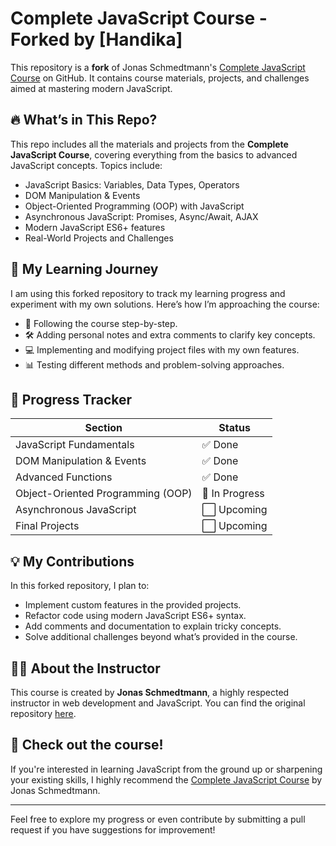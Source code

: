 # Complete JavaScript Course - Forked by [Handika]

This repository is a **fork** of Jonas Schmedtmann's [Complete JavaScript Course](https://github.com/jonasschmedtmann/complete-javascript-course) on GitHub. It contains course materials, projects, and challenges aimed at mastering modern JavaScript.

## 🔥 What’s in This Repo?

This repo includes all the materials and projects from the **Complete JavaScript Course**, covering everything from the basics to advanced JavaScript concepts. Topics include:

- JavaScript Basics: Variables, Data Types, Operators
- DOM Manipulation & Events
- Object-Oriented Programming (OOP) with JavaScript
- Asynchronous JavaScript: Promises, Async/Await, AJAX
- Modern JavaScript ES6+ features
- Real-World Projects and Challenges

## 📌 My Learning Journey

I am using this forked repository to track my learning progress and experiment with my own solutions. Here’s how I’m approaching the course:

- 📝 Following the course step-by-step.
- 🛠️ Adding personal notes and extra comments to clarify key concepts.
- 💻 Implementing and modifying project files with my own features.
- 📊 Testing different methods and problem-solving approaches.

## 📅 Progress Tracker

| Section                          | Status |
|-----------------------------------|--------|
| JavaScript Fundamentals           | ✅ Done |
| DOM Manipulation & Events         | ✅ Done |
| Advanced Functions                | ✅ Done |
| Object-Oriented Programming (OOP) | 🔄 In Progress |
| Asynchronous JavaScript           | ⬜ Upcoming |
| Final Projects                    | ⬜ Upcoming |

## 💡 My Contributions

In this forked repository, I plan to:
- Implement custom features in the provided projects.
- Refactor code using modern JavaScript ES6+ syntax.
- Add comments and documentation to explain tricky concepts.
- Solve additional challenges beyond what’s provided in the course.

## 👨‍💻 About the Instructor

This course is created by **Jonas Schmedtmann**, a highly respected instructor in web development and JavaScript. You can find the original repository [here](https://github.com/jonasschmedtmann/complete-javascript-course).

## 🚀 Check out the course!

If you're interested in learning JavaScript from the ground up or sharpening your existing skills, I highly recommend the [Complete JavaScript Course](https://www.udemy.com/course/the-complete-javascript-course/) by Jonas Schmedtmann.

---

Feel free to explore my progress or even contribute by submitting a pull request if you have suggestions for improvement!

